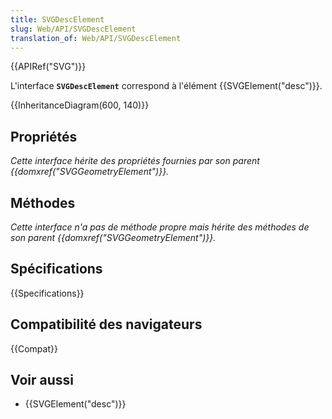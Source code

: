 ```yaml
---
title: SVGDescElement
slug: Web/API/SVGDescElement
translation_of: Web/API/SVGDescElement
---
```


{{APIRef("SVG")}}

L'interface **`SVGDescElement`** correspond à l'élément {{SVGElement("desc")}}.

{{InheritanceDiagram(600, 140)}}

## Propriétés

_Cette interface hérite des propriétés fournies par son parent {{domxref("SVGGeometryElement")}}._

## Méthodes

_Cette interface n'a pas de méthode propre mais hérite des méthodes de son parent {{domxref("SVGGeometryElement")}}._

## Spécifications

{{Specifications}}

## Compatibilité des navigateurs

{{Compat}}

## Voir aussi

- {{SVGElement("desc")}}
